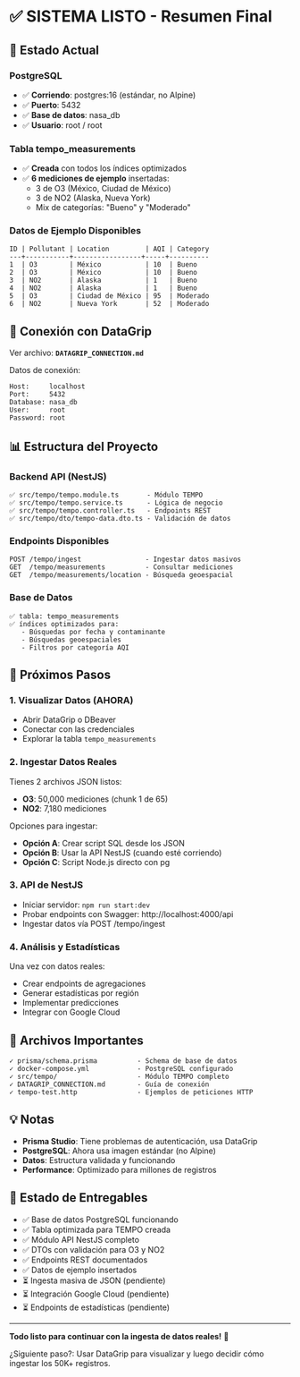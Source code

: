 # ✅ SISTEMA LISTO - Resumen Final

## 🎉 Estado Actual

### PostgreSQL
- ✅ **Corriendo**: postgres:16 (estándar, no Alpine)
- ✅ **Puerto**: 5432
- ✅ **Base de datos**: nasa_db
- ✅ **Usuario**: root / root

### Tabla tempo_measurements
- ✅ **Creada** con todos los índices optimizados
- ✅ **6 mediciones de ejemplo** insertadas:
  - 3 de O3 (México, Ciudad de México)
  - 3 de NO2 (Alaska, Nueva York)
  - Mix de categorías: "Bueno" y "Moderado"

### Datos de Ejemplo Disponibles

```
ID | Pollutant | Location         | AQI | Category
---+-----------+-----------------+-----+----------
1  | O3        | México           | 10  | Bueno
2  | O3        | México           | 10  | Bueno
3  | NO2       | Alaska           | 1   | Bueno
4  | NO2       | Alaska           | 1   | Bueno
5  | O3        | Ciudad de México | 95  | Moderado
6  | NO2       | Nueva York       | 52  | Moderado
```

## 🔌 Conexión con DataGrip

Ver archivo: **`DATAGRIP_CONNECTION.md`**

Datos de conexión:
```
Host:     localhost
Port:     5432
Database: nasa_db
User:     root
Password: root
```

## 📊 Estructura del Proyecto

### Backend API (NestJS)
```
✅ src/tempo/tempo.module.ts       - Módulo TEMPO
✅ src/tempo/tempo.service.ts      - Lógica de negocio
✅ src/tempo/tempo.controller.ts   - Endpoints REST
✅ src/tempo/dto/tempo-data.dto.ts - Validación de datos
```

### Endpoints Disponibles
```
POST /tempo/ingest                - Ingestar datos masivos
GET  /tempo/measurements          - Consultar mediciones
GET  /tempo/measurements/location - Búsqueda geoespacial
```

### Base de Datos
```
✅ tabla: tempo_measurements
✅ índices optimizados para:
   - Búsquedas por fecha y contaminante
   - Búsquedas geoespaciales
   - Filtros por categoría AQI
```

## 🚀 Próximos Pasos

### 1. Visualizar Datos (AHORA)
- Abrir DataGrip o DBeaver
- Conectar con las credenciales
- Explorar la tabla `tempo_measurements`

### 2. Ingestar Datos Reales
Tienes 2 archivos JSON listos:
- **O3**: 50,000 mediciones (chunk 1 de 65)
- **NO2**: 7,180 mediciones

Opciones para ingestar:
- **Opción A**: Crear script SQL desde los JSON
- **Opción B**: Usar la API NestJS (cuando esté corriendo)
- **Opción C**: Script Node.js directo con pg

### 3. API de NestJS
- Iniciar servidor: `npm run start:dev`
- Probar endpoints con Swagger: http://localhost:4000/api
- Ingestar datos vía POST /tempo/ingest

### 4. Análisis y Estadísticas
Una vez con datos reales:
- Crear endpoints de agregaciones
- Generar estadísticas por región
- Implementar predicciones
- Integrar con Google Cloud

## 📁 Archivos Importantes

```
✓ prisma/schema.prisma          - Schema de base de datos
✓ docker-compose.yml            - PostgreSQL configurado
✓ src/tempo/                    - Módulo TEMPO completo
✓ DATAGRIP_CONNECTION.md        - Guía de conexión
✓ tempo-test.http               - Ejemplos de peticiones HTTP
```

## 💡 Notas

- **Prisma Studio**: Tiene problemas de autenticación, usa DataGrip
- **PostgreSQL**: Ahora usa imagen estándar (no Alpine)
- **Datos**: Estructura validada y funcionando
- **Performance**: Optimizado para millones de registros

## 🎯 Estado de Entregables

- ✅ Base de datos PostgreSQL funcionando
- ✅ Tabla optimizada para TEMPO creada
- ✅ Módulo API NestJS completo
- ✅ DTOs con validación para O3 y NO2
- ✅ Endpoints REST documentados
- ✅ Datos de ejemplo insertados
- ⏳ Ingesta masiva de JSON (pendiente)
- ⏳ Integración Google Cloud (pendiente)
- ⏳ Endpoints de estadísticas (pendiente)

---

**Todo listo para continuar con la ingesta de datos reales!** 🎊

¿Siguiente paso?: Usar DataGrip para visualizar y luego decidir cómo ingestar los 50K+ registros.
